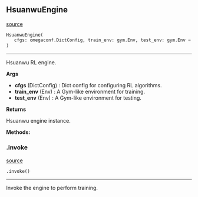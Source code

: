 #


## HsuanwuEngine
[source](https://github.com/RLE-Foundation/Hsuanwu\blob\main\hsuanwu/common/engine/__init__.py\#L11)
```python 
HsuanwuEngine(
   cfgs: omegaconf.DictConfig, train_env: gym.Env, test_env: gym.Env = None
)
```


---
Hsuanwu RL engine.


**Args**

* **cfgs** (DictConfig) : Dict config for configuring RL algorithms.
* **train_env** (Env) : A Gym-like environment for training.
* **test_env** (Env) : A Gym-like environment for testing.


**Returns**

Hsuanwu engine instance.


**Methods:**


### .invoke
[source](https://github.com/RLE-Foundation/Hsuanwu\blob\main\hsuanwu/common/engine/__init__.py\#L38)
```python
.invoke()
```

---
Invoke the engine to perform training.

